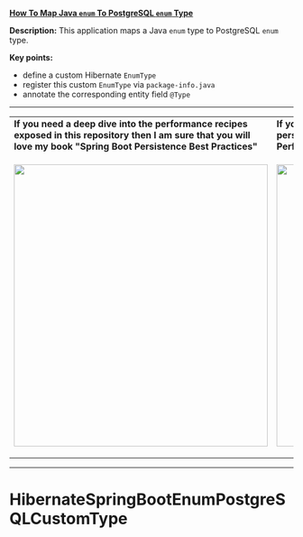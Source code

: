 **[How To Map Java `enum` To PostgreSQL `enum` Type](https://github.com/AnghelLeonard/Hibernate-SpringBoot/tree/master/HibernateSpringBootEnumPostgreSQLCustomType)**
 
**Description:** This application maps a Java `enum` type to PostgreSQL `enum` type.

**Key points:**
- define a custom Hibernate `EnumType`
- register this custom `EnumType` via `package-info.java`
- annotate the corresponding entity field `@Type`
     
-----------------------------------------------------------------------------------------------------------------------    
<table>
     <tr><td><b>If you need a deep dive into the performance recipes exposed in this repository then I am sure that you will love my book "Spring Boot Persistence Best Practices"</b></td><td><b>If you need a hand of tips and illustrations of 100+ Java persistence performance issues then "Java Persistence Performance Illustrated Guide" is for you.</b></td></tr>
     <tr><td>
<a href="https://www.apress.com/us/book/9781484256251"><p align="left"><img src="https://github.com/AnghelLeonard/Hibernate-SpringBoot/blob/master/Spring%20Boot%20Persistence%20Best%20Practices.jpg" height="500" width="450"/></p></a>
</td><td>
<a href="https://leanpub.com/java-persistence-performance-illustrated-guide"><p align="right"><img src="https://github.com/AnghelLeonard/Hibernate-SpringBoot/blob/master/Java%20Persistence%20Performance%20Illustrated%20Guide.jpg" height="500" width="450"/></p></a>
</td></tr></table>

-----------------------------------------------------------------------------------------------------------------------    

# HibernateSpringBootEnumPostgreSQLCustomType
